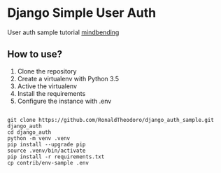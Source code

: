 # Django Simple User Auth

User auth sample tutorial
[mindbending](http://mindbending.org/pt/customizando-a-autenticacao-de-usuarios-no-django-19)


## How to use?

1) Clone the repository
2) Create a virtualenv with Python 3.5
3) Active the virtualenv
4) Install the requirements
5) Configure the instance with .env

```console

git clone https://github.com/RonaldTheodoro/django_auth_sample.git django_auth
cd django_auth
python -m venv .venv
pip install --upgrade pip
source .venv/bin/activate
pip install -r requirements.txt
cp contrib/env-sample .env

```
